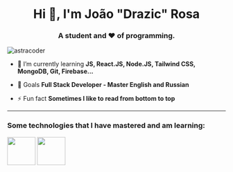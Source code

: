 <h1 align="center">Hi 👋, I'm João "Drazic" Rosa</h1>
<h3 align="center">A student and ❤ of programming.</h3>

<p align="left"> <img src="https://komarev.com/ghpvc/?username=astracoder&label=Profile%20views&color=0e75b6&style=flat" alt="astracoder" /> </p>

- 🌱 I’m currently learning **JS, React.JS, Node.JS, Tailwind CSS, MongoDB, Git, Firebase...**

- 🎯 Goals **Full Stack Developer - Master English and Russian**

- ⚡ Fun fact **Sometimes I like to read from bottom to top**

<hr/>
<h3 align="left">Some technologies that I have mastered and am learning: </h3>

<img width="65" height="65" src="https://cdn.jsdelivr.net/gh/devicons/devicon/icons/html5/html5-original.svg" /> <img width="65" height="65" src="https://cdn.jsdelivr.net/gh/devicons/devicon/icons/css3/css3-original.svg" />
          
          

